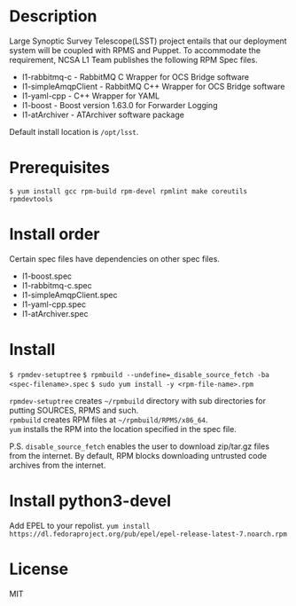 # Description
Large Synoptic Survey Telescope(LSST) project entails that our deployment system
will be coupled with RPMS and Puppet. To accommodate the requirement, NCSA L1
Team publishes the following RPM Spec files. 
* l1-rabbitmq-c - RabbitMQ C Wrapper for OCS Bridge software
* l1-simpleAmqpClient - RabbitMQ C++ Wrapper for OCS Bridge software
* l1-yaml-cpp - C++ Wrapper for YAML
* l1-boost - Boost version 1.63.0 for Forwarder Logging
* l1-atArchiver - ATArchiver software package

Default install location is `/opt/lsst`.

# Prerequisites
`$ yum install gcc rpm-build rpm-devel rpmlint make coreutils rpmdevtools`

# Install order
Certain spec files have dependencies on other spec files.
* l1-boost.spec
* l1-rabbitmq-c.spec
* l1-simpleAmqpClient.spec
* l1-yaml-cpp.spec
* l1-atArchiver.spec

# Install
`$ rpmdev-setuptree`
`$ rpmbuild --undefine=_disable_source_fetch -ba <spec-filename>.spec`
`$ sudo yum install -y <rpm-file-name>.rpm`

`rpmdev-setuptree` creates `~/rpmbuild` directory with sub directories for
putting SOURCES, RPMS and such.  
`rpmbuild` creates RPM files at `~/rpmbuild/RPMS/x86_64`.  
`yum` installs the RPM into the location specified in the spec file.

P.S. `disable_source_fetch` enables the user to download zip/tar.gz files from the
internet. By default, RPM blocks downloading untrusted code archives from the internet.

# Install python3-devel
Add EPEL to your repolist.
`yum install
https://dl.fedoraproject.org/pub/epel/epel-release-latest-7.noarch.rpm`

# License 
MIT

